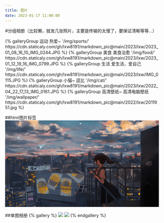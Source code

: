 ```yaml
---
title: 图片
date: 2023-01-17 11:00:00
---
```


#分组相册（比较懒，就发几张照片，主要是传输的太慢了，要保证清晰等等...）
<div class="gallery-group-main">
{% galleryGroup 运动 热爱~ '/img/sports/' https://cdn.staticaly.com/gh/lxw8191/markdown_pic@main/2023/lxw/2023_01_08_16_10_IMG_0244.JPG %}
{% galleryGroup 美食 美食治愈 '/img/food/' https://cdn.staticaly.com/gh/lxw8191/markdown_pic@main/2023/lxw/2023_01_12_19_16_IMG_0799.JPG %}
{% galleryGroup 生活 爱生活，爱自己 '/img/life/' https://cdn.staticaly.com/gh/lxw8191/markdown_pic@main/2023/lxw/IMG_0115.JPG %}
{% galleryGroup 小猫~ 逗比 '/img/cat/' https://cdn.staticaly.com/gh/lxw8191/markdown_pic@main/2023/lxw/2022_04_22_17_13_IMG_0161.JPG %}
{% galleryGroup 高清壁纸~ 高清电脑壁纸 '/img/wallpaper/' https://cdn.staticaly.com/gh/lxw8191/markdown_pic@main/2022/lxw/2011951.jpg %}
</div>

##html图片标签
<img src="./1.webp">

##单图相册
{% gallery %}
![](https://cdn.staticaly.com/gh/lxw8191/markdown_pic@main/2022/lxw月球1.jpg)
![](https://cdn.staticaly.com/gh/lxw8191/markdown_pic@main/2022/21backgroundDefault.jpg)
{% endgallery %}